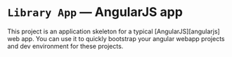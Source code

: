 # `Library App` —  AngularJS app

This project is an application skeleton for a typical [AngularJS][angularjs] web app. You can use it
to quickly bootstrap your angular webapp projects and dev environment for these projects.
